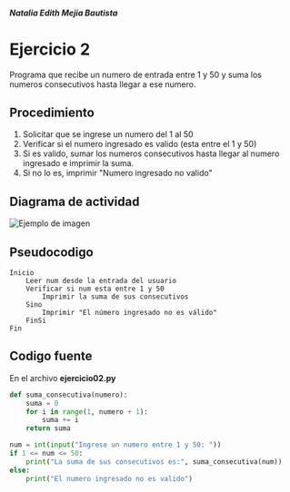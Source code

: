 ##### Natalia Edith Mejia Bautista 
# Ejercicio 2
Programa que recibe un numero de entrada entre 1 y 50 y suma los numeros consecutivos hasta llegar a ese numero.

## Procedimiento 
1. Solicitar que se ingrese un numero del 1 al 50
2. Verificar si el numero ingresado es valido (esta entre el 1 y 50)
3. Si es valido, sumar los numeros consecutivos hasta llegar al numero ingresado e imprimir la suma.
4. Si no lo es, imprimir "Numero ingresado no valido"

## Diagrama de actividad
![Ejemplo de imagen](https://ejemplo.com/imagen.png)

## Pseudocodigo
```plaintext
Inicio
    Leer num desde la entrada del usuario   
    Verificar si num esta entre 1 y 50
        Imprimir la suma de sus consecutivos
    Sino
        Imprimir "El número ingresado no es válido"
    FinSi
Fin
```

## Codigo fuente
En el archivo **ejercicio02.py**
```python
def suma_consecutiva(numero):
    suma = 0
    for i in range(1, numero + 1):
        suma += i  
    return suma

num = int(input("Ingrese un numero entre 1 y 50: "))
if 1 <= num <= 50:
    print("La suma de sus consecutivos es:", suma_consecutiva(num))
else:
    print("El numero ingresado no es valido") 
```